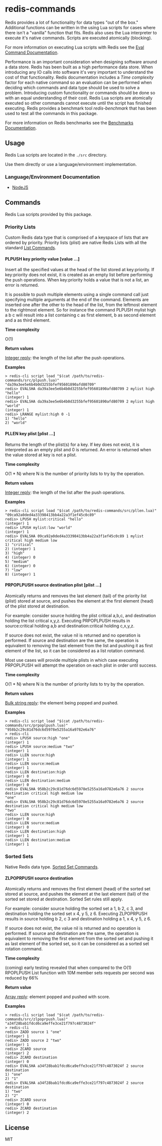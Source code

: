 # redis-commands

Redis provides a lot of functionality for data types "out of the box." Additional functions can be written in the using Lua scripts
for cases where there isn't a "vanilla" function that fits. Redis also uses the Lua interpreter to execute it's native commands. Scripts
are executed atomically (blocking).

For more information on executing Lua scripts with Redis see the [Eval Command Documentation](http://redis.io/commands/eval).

Performance is an important consideration when designing software around a data store. Redis has been built as a high performance data store. When
introducing any IO calls into software it's very important to understand the cost of that functionality. Redis documentation includes a *Time complexity* 
factor for each native command so an evaluation can be performed when deciding which commands and data type should be used to solve a problem. Introducing 
custom functionality or commands should be done so with an equal understanding of their cost. Redis Lua scripts are atomically executed so other commands
cannot execute until the script has finished executing. Redis provides a benchmark tool *redis-benchmark* that has been used to test all the commands in 
this package.

For more information on Redis benchmarks see the [Benchmarks Documentation](http://redis.io/topics/benchmarks).

## Usage

Redis Lua scripts are located in the `./src` directory.

Use them directly or use a language/environment implementation.

### Language/Environment Documentation

- [NodeJS](docs/nodejs.md)

## Commands

Redis Lua scripts provided by this package.

### Priority Lists

Custom Redis data type that is comprised of a keyspace of lists that are ordered by priority. Priority lists (plist) are native Redis Lists with all the 
standard [List Commands](http://redis.io/commands#list).

#### PLPUSH key priority value [value ...]

Insert all the specified values at the head of the list stored at key:priority. If key:priority does not exist, it is created as an empty list before performing 
the push operations. When key:priority holds a value that is not a list, an error is returned.

It is possible to push multiple elements using a single command call just specifying multiple arguments at the end of the command. Elements are inserted 
one after the other to the head of the list, from the leftmost element to the rightmost element. So for instance the command PLPUSH mylist high a b c will result 
into a list containing c as first element, b as second element and a as third element.

**Time complexity**

O(1)

**Return values**

[Integer reply](http://redis.io/topics/protocol#integer-reply): the length of the list after the push operations.

**Examples**

```
> redis-cli script load "$(cat /path/to/redis-commands/src/plpush.lua)"
"da39a3ee5e6b4b0d3255bfef95601890afd80709"
redis> EVALSHA da39a3ee5e6b4b0d3255bfef95601890afd80709 2 mylist high "hello"
(integer) 1
redis> EVALSHA da39a3ee5e6b4b0d3255bfef95601890afd80709 2 mylist high "world"
(integer) 1
redis> LRANGE mylist:high 0 -1
1) "hello"
2) "world"
```

#### PLLEN key plist [plist ...]

Returns the length of the plist(s) for a key. If key does not exist, it is interpreted as an empty plist and 0 is returned. An error is returned when the value stored at key is not a plist.

**Time complexity**

O(1 * N) where N is the number of priority lists to try by the operation.

**Return values**

[Integer reply](http://redis.io/topics/protocol#integer-reply): the length of the list after the push operations.

**Examples**

```
> redis-cli script load "$(cat /path/to/redis-commands/src/pllen.lua)"
"09ca92a0ded4a33398413bb4a22a3f1ef45c0c89"
redis> LPUSH mylist:critical "hello"
(integer) 1
redis> LPUSH mylist:low "world"
(integer) 1
redis> EVALSHA 09ca92a0ded4a33398413bb4a22a3f1ef45c0c89 1 mylist critical high medium low
1) "critical"
2) (integer) 1
3) "high"
4) (integer) 0
5) "medium"
6) (integer) 0
7) "low"
8) (integer) 1
```

#### PRPOPLPUSH source destination plist [plist ...]

Atomically returns and removes the last element (tail) of the priority list (plist) stored at source, and pushes the element at the first element (head) of the plist stored at destination.

For example: consider source holding the plist critical a,b,c, and destination holding the list critical x,y,z. Executing PRPOPLPUSH results in source:critical holding a,b and 
destination:critical holding c,x,y,z.

If source does not exist, the value nil is returned and no operation is performed. If source and destination are the same, the operation is equivalent to removing the last element from the 
list and pushing it as first element of the list, so it can be considered as a list rotation command.

Most use cases will provide multiple plists in which case executing PRPOPLPUSH will attempt the operation on each plist in order until success.

**Time complexity**

O(1 * N) where N is the number of priority lists to try by the operation.

**Return values**

[Bulk string reply](http://redis.io/topics/protocol#bulk-string-reply): the element being popped and pushed.

**Examples**

```
> redis-cli script load "$(cat /path/to/redis-commands/src/prpoplpush.lua)"
"958b2c29c81d76dc6d5978e5255a16a9782e6a76"
> redis-cli
redis> LPUSH source:high "one"
(integer) 1
redis> LPUSH source:medium "two"
(integer) 1
redis> LLEN source:high
(integer) 1
redis> LLEN source:medium
(integer) 1
redis> LLEN destination:high
(integer) 0
redis> LLEN destination:medium
(integer) 0
redis> EVALSHA 958b2c29c81d76dc6d5978e5255a16a9782e6a76 2 source destination critical high medium low
"one"
redis> EVALSHA 958b2c29c81d76dc6d5978e5255a16a9782e6a76 2 source destination critical high medium low
"two"
redis> LLEN source:high
(integer) 0
redis> LLEN source:medium
(integer) 0
redis> LLEN destination:high
(integer) 1
redis> LLEN destination:medium
(integer) 1
```

### Sorted Sets

Native Redis data type. [Sorted Set Commands](http://redis.io/commands#sorted_set).

#### ZLPOPRPUSH source destination

Atomically returns and removes the first element (head) of the sorted set stored at source, and pushes the element at the last element (tail) of the sorted set stored 
at destination. Sorted Set rules still apply.

For example: consider source holding the sorted set a 1, b 2, c 3, and destination holding the sorted set x 4, y 5, z 6. Executing ZLPOPRPUSH results in source holding b 2, c 3 and destination 
holding a 1, x 4, y 5, z 6.

If source does not exist, the value nil is returned and no operation is performed. If source and destination are the same, the operation is equivalent to 
removing the first element from the sorted set and pushing it as last element of the sorted set, so it can be considered as a sorted set rotation command.

**Time complexity**

(coming) early testing revealed that when compared to the O(1) RPOPLPUSH List function with 10M member sets requests per second was reduced by 66%

**Return value**

[Array reply](http://redis.io/topics/protocol#array-reply): element popped and pushed with score.

**Examples**

```
> redis-cli script load "$(cat /path/to/redis-commands/src/zlpoprpush.lua)"
"a34f28bab1fdcd6ca9effe3ce21f797c4873024f"
> redis-cli
redis> ZADD source 1 "one"
(integer) 1
redis> ZADD source 2 "two"
(integer) 1
redis> ZCARD source
(integer) 2
redis> ZCARD destination
(integer) 0
redis> EVALSHA a34f28bab1fdcd6ca9effe3ce21f797c4873024f 2 source destination
1) "one"
2) "1"
redis> EVALSHA a34f28bab1fdcd6ca9effe3ce21f797c4873024f 2 source destination
1) "two"
2) "2"
redis> ZCARD source
(integer) 0
redis> ZCARD destination
(integer) 2
```

## License

MIT
